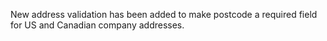  New address validation has been added to make postcode a required field for US and Canadian company addresses.